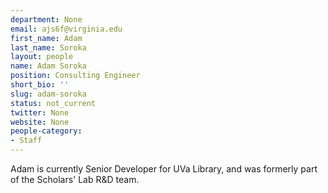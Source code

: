 ```yaml
---
department: None
email: ajs6f@virginia.edu
first_name: Adam
last_name: Soroka
layout: people
name: Adam Soroka
position: Consulting Engineer
short_bio: ''
slug: adam-soroka
status: not_current
twitter: None
website: None
people-category:
- Staff
---
```


Adam is currently Senior Developer for UVa Library, and was formerly part of the Scholars' Lab R&D team.
